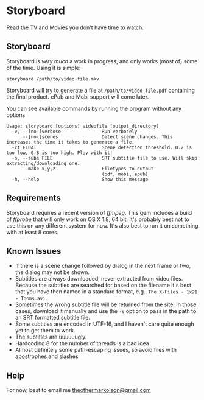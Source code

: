 # Storyboard

Read the TV and Movies you don't have time to watch.

## Storyboard

Storyboard is _very much_ a work in progress, and only works (most of) some of the time. Using it is simple:

    storyboard /path/to/video-file.mkv

Storyboard will try to generate a file at `/path/to/video-file.pdf` containing the final product. ePub and Mobi support will come later.

You can see available commands by running the program without any options

    Usage: storyboard [options] videofile [output_directory]
      -v, --[no-]verbose               Run verbosely
          --[no-]scenes                Detect scene changes. This increases the time it takes to generate a file.
      -ct FLOAT                        Scene detection threshold. 0.2 is too low, 0.8 is too high. Play with it!
      -s, --subs FILE                  SRT subtitle file to use. Will skip extracting/downloading one.
          --make x,y,z                 Filetypes to output
                                       (pdf, mobi, epub)
      -h, --help                       Show this message

## Requirements

Storyboard requires a recent version of *ffmpeg*. This gem includes a build of *ffprobe* that will only work on OS X 1.8, 64 bit. It's probably best not to use this on any different system for now. It's also best to run it on something with at least 8 cores.

## Known Issues

* If there is a scene change followed by dialog in the next frame or two, the dialog may not be shown.
* Subtitles are always downloaded, never extracted from video files. Because the subtitles are searched for based on the filename it's best that you have then named in a standard format, e.g., `The X-Files - 1x21 - Tooms.avi`.
* Sometimes the wrong subtitle file will be returned from the site. In those cases, download it manually and use the `-s` option to pass in the path to an SRT formatted subtitle file.
* Some subtitles are encoded in UTF-16, and I haven't care quite enough yet to get them to work.
* The subtitles are uuuuuugly.
* Hardcoding 8 for the number of threads is a bad idea
* Almost definitely some path-escaping issues, so avoid files with apostrophes and slashes

## Help

For now, best to email me theothermarkolson@gmail.com
